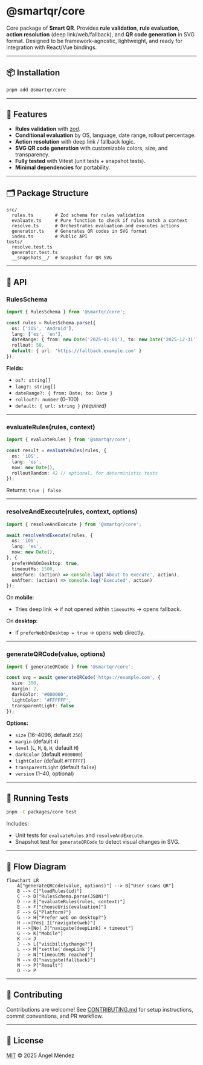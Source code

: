 # @smartqr/core

Core package of **Smart QR**.
Provides **rule validation**, **rule evaluation**, **action resolution** (deep link/web/fallback), and **QR code generation** in SVG format.
Designed to be framework-agnostic, lightweight, and ready for integration with React/Vue bindings.

---

## 📦 Installation

```bash
pnpm add @smartqr/core
```

---

## 🚀 Features

- **Rules validation** with [zod](https://github.com/colinhacks/zod).
- **Conditional evaluation** by OS, language, date range, rollout percentage.
- **Action resolution** with deep link / fallback logic.
- **SVG QR code generation** with customizable colors, size, and transparency.
- **Fully tested** with Vitest (unit tests + snapshot tests).
- **Minimal dependencies** for portability.

---

## 🗂 Package Structure

```
src/
  rules.ts        # Zod schema for rules validation
  evaluate.ts     # Pure function to check if rules match a context
  resolve.ts      # Orchestrates evaluation and executes actions
  generator.ts    # Generates QR codes in SVG format
  index.ts        # Public API
tests/
  resolve.test.ts
  generator.test.ts
  __snapshots__/  # Snapshot for QR SVG
```

---

## 🧩 API

### RulesSchema

```ts
import { RulesSchema } from '@smartqr/core';

const rules = RulesSchema.parse({
  os: ['iOS', 'Android'],
  lang: ['es', 'en'],
  dateRange: { from: new Date('2025-01-01'), to: new Date('2025-12-31') },
  rollout: 50,
  default: { url: 'https://fallback.example.com' }
});
```

**Fields:**
- `os?: string[]`
- `lang?: string[]`
- `dateRange?: { from: Date; to: Date }`
- `rollout?: number` (0–100)
- `default: { url: string }` *(required)*

---

### evaluateRules(rules, context)

```ts
import { evaluateRules } from '@smartqr/core';

const result = evaluateRules(rules, {
  os: 'iOS',
  lang: 'es',
  now: new Date(),
  rolloutRandom: 42 // optional, for deterministic tests
});
```

Returns: `true | false`.

---

### resolveAndExecute(rules, context, options)

```ts
import { resolveAndExecute } from '@smartqr/core';

await resolveAndExecute(rules, {
  os: 'iOS',
  lang: 'es',
  now: new Date(),
}, {
  preferWebOnDesktop: true,
  timeoutMs: 1500,
  onBefore: (action) => console.log('About to execute', action),
  onAfter: (action) => console.log('Executed', action)
});
```

On **mobile**:
- Tries deep link → if not opened within `timeoutMs` → opens fallback.

On **desktop**:
- If `preferWebOnDesktop = true` → opens web directly.

---

### generateQRCode(value, options)

```ts
import { generateQRCode } from '@smartqr/core';

const svg = await generateQRCode('https://example.com', {
  size: 300,
  margin: 2,
  darkColor: '#000000',
  lightColor: '#FFFFFF',
  transparentLight: false
});
```

**Options:**
- `size` (16–4096, default `256`)
- `margin` (default `4`)
- `level` (`L`, `M`, `Q`, `H`, default `M`)
- `darkColor` (default `#000000`)
- `lightColor` (default `#FFFFFF`)
- `transparentLight` (default `false`)
- `version` (1–40, optional)

---

## 🧪 Running Tests

```bash
pnpm -C packages/core test
```

Includes:
- Unit tests for `evaluateRules` and `resolveAndExecute`.
- Snapshot test for `generateQRCode` to detect visual changes in SVG.

---

## 🔄 Flow Diagram

```mermaid
flowchart LR
    A["generateQRCode(value, options)"] --> B["User scans QR"]
    B --> C["loadRules(id)"]
    C --> D["RulesSchema.parse(JSON)"]
    D --> E["evaluateRules(rules, context)"]
    E --> F["chooseUris(evaluation)"]
    F --> G{"Platform?"}
    G --> H{"Prefer web on desktop?"}
    H -->|Yes| I["navigate(web)"]
    H -->|No| J["navigate(deepLink) + timeout"]
    G --> K["Mobile"]
    K --> J
    J --> L{"visibilitychange?"}
    L --> M["settle('deepLink')"]
    J --> N["timeoutMs reached"]
    N --> O["navigate(fallback)"]
    M --> P["Result"]
    O --> P
```

---

## 📝 Contributing

Contributions are welcome!
See [CONTRIBUTING.md](../../CONTRIBUTING.md) for setup instructions, commit conventions, and PR workflow.

---

## 📄 License

[MIT](../../LICENSE) © 2025 Ángel Méndez
